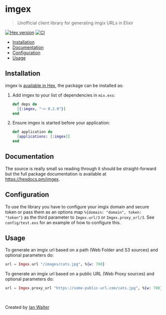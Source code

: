 <!-- ix-docs-ignore -->
# imgex
> Unofficial client library for generating imgix URLs in Elixir

[![Hex version][hexImage]][hexUrl]
[![CI][ciImage]][ciUrl]
<!-- /ix-docs-ignore -->

- [Installation](#installation)
- [Documentation](#documentation)
- [Configuration](#configuration)
- [Usage](#usage)

## Installation

imgex is [available in Hex](https://hex.pm/packages/imgex), the package can be
installed as:

  1. Add imgex to your list of dependencies in `mix.exs`:

     ```elixir
     def deps do
       [{:imgex, "~> 0.2.0"}]
     end
     ```

  2. Ensure imgex is started before your application:

     ```elixir
     def application do
       [applications: [:imgex]]
     end
     ```

## Documentation

The source is really small so reading through it should be straight-forward but
the full package documentation is available at https://hexdocs.pm/imgex.

## Configuration

To use the library you have to configure your imgix domain and secure token or
pass them as an options map `%{domain: "domain", token: "token"}` as the
third parameter to `Imgex.url/3` or `Imgex.proxy_url/3`.
See `config/test.exs` for an example of how to configure this.

## Usage

To generate an imgix url based on a path (Web Folder and S3 sources) and
optional parameters do:

```elixir
url = Imgex.url "/images/cats.jpg", %{w: 700}
```

To generate an imgix url based on a public URL (Web Proxy sources) and optional
parameters do:

```elixir
url = Imgex.proxy_url "https://some-public-url.com/cats.jpg", %{w: 700}
```

&nbsp;

Created by [Ian Walter](https://ianwalter.dev)

[hexImage]: https://img.shields.io/hexpm/v/imgex.svg
[hexUrl]: https://hex.pm/packages/imgex
[ciImage]: https://github.com/ianwalter/imgex/workflows/CI/badge.svg
[ciUrl]: https://github.com/ianwalter/imgex/actions
